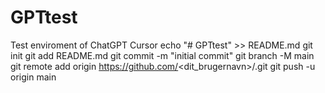 # GPTtest
Test enviroment of ChatGPT Cursor
echo "# GPTtest" >> README.md
git init
git add README.md
git commit -m "initial commit"
git branch -M main
git remote add origin https://github.com/<dit_brugernavn>/<repo-navn>.git
git push -u origin main

